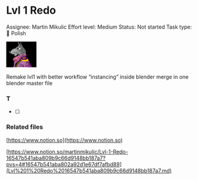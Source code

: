 # Lvl 1 Redo

Assignee: Martin Mikulic
Effort level: Medium
Status: Not started
Task type: 💅 Polish

![Le Rauxe 2.bmp](Lvl%201%20Redo%2016547b541aba809b9c66d9148bb187a7/Le_Rauxe_2.bmp)

Remake lvl1 with better workflow “instancing” inside blender 
merge in one blender master file

### T

- [ ]  

### Related files

[https://www.notion.so](https://www.notion.so)

[https://www.notion.so/martinmikulic/Lvl-1-Redo-16547b541aba809b9c66d9148bb187a7?pvs=4#16547b541aba802a92d1e67df7afbd89](Lvl%201%20Redo%2016547b541aba809b9c66d9148bb187a7.md)
